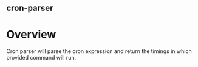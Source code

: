 ## cron-parser
# Overview
Cron parser will parse the cron expression and return the timings in which provided command will run.